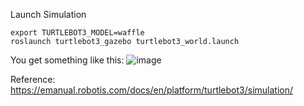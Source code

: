 Launch Simulation

```
export TURTLEBOT3_MODEL=waffle
roslaunch turtlebot3_gazebo turtlebot3_world.launch
```
You get something like this:
![image](https://user-images.githubusercontent.com/7720184/169197297-8609ff7b-5c11-4d1e-8d64-e9bdf5ec3e80.png)


Reference: https://emanual.robotis.com/docs/en/platform/turtlebot3/simulation/
